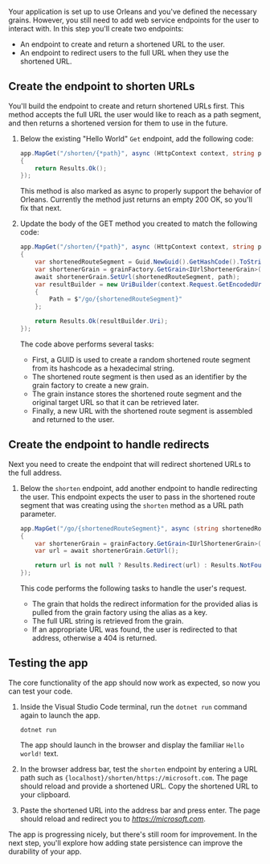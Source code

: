 Your application is set up to use Orleans and you've defined the necessary grains. However, you still need to add web service endpoints for the user to interact with. In this step you'll create two endpoints:

- An endpoint to create and return a shortened URL to the user.
- An endpoint to redirect users to the full URL when they use the shortened URL.

## Create the endpoint to shorten URLs

You'll build the endpoint to create and return shortened URLs first. This method accepts the full URL the user would like to reach as a path segment, and then returns a shortened version for them to use in the future.

1) Below the existing "Hello World" `Get` endpoint, add the following code:

    ```csharp
    app.MapGet("/shorten/{*path}", async (HttpContext context, string path) =>
    {
        return Results.Ok();
    });
    ```

    This method is also marked as async to properly support the behavior of Orleans. Currently the method just returns an empty 200 OK, so you'll fix that next.

1) Update the body of the GET method you created to match the following code:

    ```csharp
    app.MapGet("/shorten/{*path}", async (HttpContext context, string path) =>
    {
        var shortenedRouteSegment = Guid.NewGuid().GetHashCode().ToString("X");
        var shortenerGrain = grainFactory.GetGrain<IUrlShortenerGrain>(shortenedRouteSegment);
        await shortenerGrain.SetUrl(shortenedRouteSegment, path);
        var resultBuilder = new UriBuilder(context.Request.GetEncodedUrl())
        {
            Path = $"/go/{shortenedRouteSegment}"
        };
    
        return Results.Ok(resultBuilder.Uri);
    });
    ```
    
    The code above performs several tasks:
    * First, a GUID is used to create a random shortened route segment from its hashcode as a hexadecimal string.
    * The shortened route segment is then used as an identifier by the grain factory to create a new grain.
    * The grain instance stores the shortened route segment and the original target URL so that it can be retrieved later.
    * Finally, a new URL with the shortened route segment is assembled and returned to the user.
    
## Create the endpoint to handle redirects

Next you need to create the endpoint that will redirect shortened URLs to the full address.

1) Below the `shorten` endpoint, add another endpoint to handle redirecting the user. This endpoint expects the user to pass in the shortened route segment that was creating using the `shorten` method as a URL path parameter.

    ```csharp
    app.MapGet("/go/{shortenedRouteSegment}", async (string shortenedRouteSegment) =>
    {
        var shortenerGrain = grainFactory.GetGrain<IUrlShortenerGrain>(shortenedRouteSegment);
        var url = await shortenerGrain.GetUrl();
    
        return url is not null ? Results.Redirect(url) : Results.NotFound();
    });
    ```

    This code performs the following tasks to handle the user's request.

    * The grain that holds the redirect information for the provided alias is pulled from the grain factory using the alias as a key.
    * The full URL string is retrieved from the grain.
    * If an appropriate URL was found, the user is redirected to that address, otherwise a 404 is returned.

## Testing the app

The core functionality of the app should now work as expected, so now you can test your code.

1) Inside the Visual Studio Code terminal, run the `dotnet run` command again to launch the app.

    ```dotnetcli
    dotnet run
    ```

    The app should launch in the browser and display the familiar `Hello world!` text.

2) In the browser address bar, test the `shorten` endpoint by entering a URL path such as `{localhost}/shorten/https://microsoft.com`. The page should reload and provide a shortened URL. Copy the shortened URL to your clipboard.

3) Paste the shortened URL into the address bar and press enter. The page should reload and redirect you to *https://microsoft.com*. 

The app is progressing nicely, but there's still room for improvement. In the next step, you'll explore how adding state persistence can improve the durability of your app.
